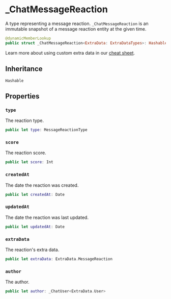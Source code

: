 # \_ChatMessageReaction

A type representing a message reaction. `_ChatMessageReaction` is an immutable snapshot
of a message reaction entity at the given time.

``` swift
@dynamicMemberLookup
public struct _ChatMessageReaction<ExtraData: ExtraDataTypes>: Hashable 
```

> 

Learn more about using custom extra data in our [cheat sheet](https://github.com/GetStream/stream-chat-swift/wiki/Cheat-Sheet#working-with-extra-data).

## Inheritance

`Hashable`

## Properties

### `type`

The reaction type.

``` swift
public let type: MessageReactionType
```

### `score`

The reaction score.

``` swift
public let score: Int
```

### `createdAt`

The date the reaction was created.

``` swift
public let createdAt: Date
```

### `updatedAt`

The date the reaction was last updated.

``` swift
public let updatedAt: Date
```

### `extraData`

The reaction's extra data.

``` swift
public let extraData: ExtraData.MessageReaction
```

### `author`

The author.

``` swift
public let author: _ChatUser<ExtraData.User>
```
